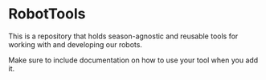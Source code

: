 # RobotTools

This is a repository that holds season-agnostic and reusable tools for working with and developing our robots.

Make sure to include documentation on how to use your tool when you add it.
